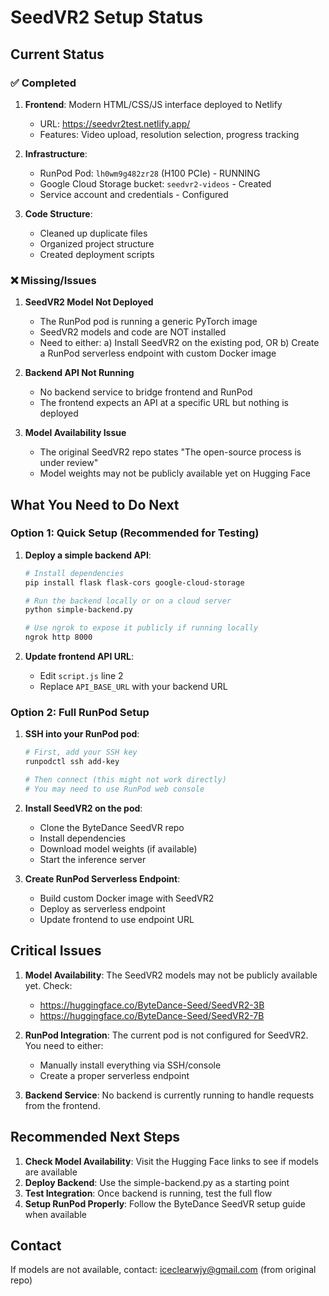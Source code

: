 # SeedVR2 Setup Status

## Current Status

### ✅ Completed
1. **Frontend**: Modern HTML/CSS/JS interface deployed to Netlify
   - URL: https://seedvr2test.netlify.app/
   - Features: Video upload, resolution selection, progress tracking
   
2. **Infrastructure**:
   - RunPod Pod: `lh0wm9g482zr28` (H100 PCIe) - RUNNING
   - Google Cloud Storage bucket: `seedvr2-videos` - Created
   - Service account and credentials - Configured

3. **Code Structure**:
   - Cleaned up duplicate files
   - Organized project structure
   - Created deployment scripts

### ❌ Missing/Issues

1. **SeedVR2 Model Not Deployed**
   - The RunPod pod is running a generic PyTorch image
   - SeedVR2 models and code are NOT installed
   - Need to either:
     a) Install SeedVR2 on the existing pod, OR
     b) Create a RunPod serverless endpoint with custom Docker image

2. **Backend API Not Running**
   - No backend service to bridge frontend and RunPod
   - The frontend expects an API at a specific URL but nothing is deployed

3. **Model Availability Issue**
   - The original SeedVR2 repo states "The open-source process is under review"
   - Model weights may not be publicly available yet on Hugging Face

## What You Need to Do Next

### Option 1: Quick Setup (Recommended for Testing)
1. **Deploy a simple backend API**:
   ```bash
   # Install dependencies
   pip install flask flask-cors google-cloud-storage
   
   # Run the backend locally or on a cloud server
   python simple-backend.py
   
   # Use ngrok to expose it publicly if running locally
   ngrok http 8000
   ```

2. **Update frontend API URL**:
   - Edit `script.js` line 2
   - Replace `API_BASE_URL` with your backend URL

### Option 2: Full RunPod Setup
1. **SSH into your RunPod pod**:
   ```bash
   # First, add your SSH key
   runpodctl ssh add-key
   
   # Then connect (this might not work directly)
   # You may need to use RunPod web console
   ```

2. **Install SeedVR2 on the pod**:
   - Clone the ByteDance SeedVR repo
   - Install dependencies
   - Download model weights (if available)
   - Start the inference server

3. **Create RunPod Serverless Endpoint**:
   - Build custom Docker image with SeedVR2
   - Deploy as serverless endpoint
   - Update frontend to use endpoint URL

## Critical Issues

1. **Model Availability**: The SeedVR2 models may not be publicly available yet. Check:
   - https://huggingface.co/ByteDance-Seed/SeedVR2-3B
   - https://huggingface.co/ByteDance-Seed/SeedVR2-7B

2. **RunPod Integration**: The current pod is not configured for SeedVR2. You need to either:
   - Manually install everything via SSH/console
   - Create a proper serverless endpoint

3. **Backend Service**: No backend is currently running to handle requests from the frontend.

## Recommended Next Steps

1. **Check Model Availability**: Visit the Hugging Face links to see if models are available
2. **Deploy Backend**: Use the simple-backend.py as a starting point
3. **Test Integration**: Once backend is running, test the full flow
4. **Setup RunPod Properly**: Follow the ByteDance SeedVR setup guide when available

## Contact
If models are not available, contact: iceclearwjy@gmail.com (from original repo)